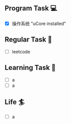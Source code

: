 

## Program Task  💻
- [x] 操作系统 "uCore installed"

## Regular Task  🤡
- [ ] leetcode

## Learning Task 🎯
- [ ] a
- [ ] a

## Life 🏄
- [ ] a